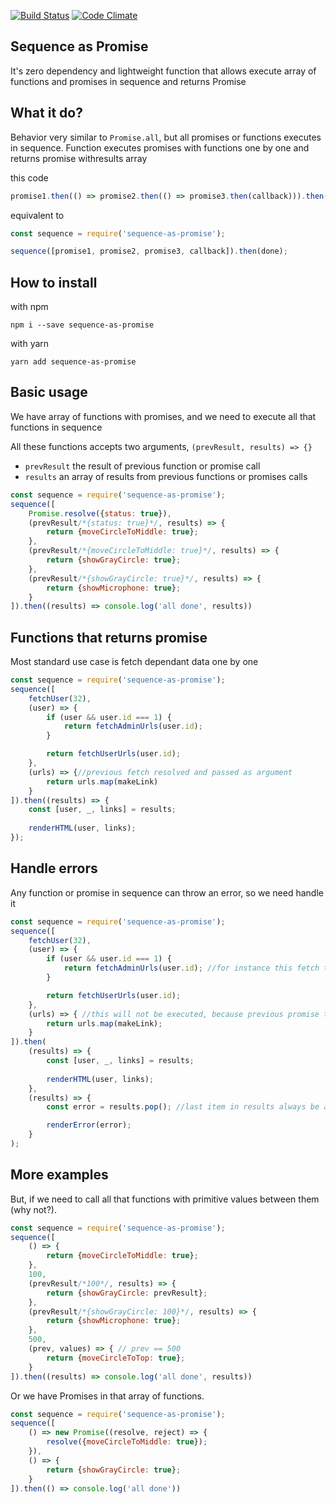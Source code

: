 [![Build Status](https://travis-ci.org/JiLiZART/sequence-as-promise.svg?branch=master)](https://travis-ci.org/JiLiZART/sequence-as-promise)
[![Code Climate](https://codeclimate.com/github/JiLiZART/sequence-as-promise/badges/gpa.svg)](https://codeclimate.com/github/JiLiZART/sequence-as-promise)
## Sequence as Promise
It's zero dependency and lightweight function that allows execute array of functions and promises in sequence and returns Promise

## What it do?
Behavior very similar to `Promise.all`, but all promises or functions executes in sequence.
Function executes promises with functions one by one and returns promise withresults array

this code
```js
promise1.then(() => promise2.then(() => promise3.then(callback))).then(done);
```

equivalent to
```js
const sequence = require('sequence-as-promise');

sequence([promise1, promise2, promise3, callback]).then(done);
```

## How to install

with npm
```shell
npm i --save sequence-as-promise
```

with yarn
```shell
yarn add sequence-as-promise
```

## Basic usage

We have array of functions with promises, and we need to execute all that functions in sequence

All these functions accepts two arguments, `(prevResult, results) => {}`

- `prevResult` the result of previous function or promise call
- `results` an array of results from previous functions or promises calls

```js
const sequence = require('sequence-as-promise');
sequence([
    Promise.resolve({status: true}),
    (prevResult/*{status: true}*/, results) => {
        return {moveCircleToMiddle: true};
    },
    (prevResult/*{moveCircleToMiddle: true}*/, results) => {
        return {showGrayCircle: true};
    },
    (prevResult/*{showGrayCircle: true}*/, results) => {
        return {showMicrophone: true};
    }
]).then((results) => console.log('all done', results))
```

## Functions that returns promise

Most standard use case is fetch dependant data one by one

```js
const sequence = require('sequence-as-promise');
sequence([
    fetchUser(32),
    (user) => {
        if (user && user.id === 1) {
            return fetchAdminUrls(user.id);
        }

        return fetchUserUrls(user.id);
    },
    (urls) => {//previous fetch resolved and passed as argument
        return urls.map(makeLink)
    }
]).then((results) => {
    const [user, _, links] = results;
    
    renderHTML(user, links);
});
```

## Handle errors

Any function or promise in sequence can throw an error, so we need handle it

```js
const sequence = require('sequence-as-promise');
sequence([
    fetchUser(32),
    (user) => {
        if (user && user.id === 1) {
            return fetchAdminUrls(user.id); //for instance this fetch throws server error
        }

        return fetchUserUrls(user.id);
    },
    (urls) => { //this will not be executed, because previous promise thorws error
        return urls.map(makeLink); 
    }
]).then(
    (results) => {
        const [user, _, links] = results;
        
        renderHTML(user, links);
    },
    (results) => {
        const error = results.pop(); //last item in results always be an error

        renderError(error);
    }
);
```

## More examples
But, if we need to call all that functions with primitive values between them (why not?).

```js
const sequence = require('sequence-as-promise');
sequence([
    () => {
        return {moveCircleToMiddle: true};
    },
    100,
    (prevResult/*100*/, results) => {
        return {showGrayCircle: prevResult};
    },
    (prevResult/*{showGrayCircle: 100}*/, results) => {
        return {showMicrophone: true};
    },
    500,
    (prev, values) => { // prev == 500
        return {moveCircleToTop: true};
    }
]).then((results) => console.log('all done', results))
```

Or we have Promises in that array of functions.

```js
const sequence = require('sequence-as-promise');
sequence([
    () => new Promise((resolve, reject) => {
        resolve({moveCircleToMiddle: true});
    }),
    () => {
        return {showGrayCircle: true};
    }
]).then(() => console.log('all done'))
```
